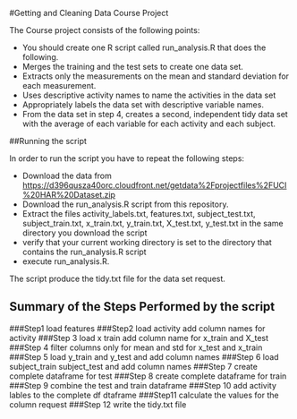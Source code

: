 #Getting and Cleaning Data Course Project

The Course project consists of the following points:
- You should create one R script called run_analysis.R that does the following. 
- Merges the training and the test sets to create one data set.
- Extracts only the measurements on the mean and standard deviation for each measurement. 
- Uses descriptive activity names to name the activities in the data set
- Appropriately labels the data set with descriptive variable names. 
- From the data set in step 4, creates a second, independent tidy data set with the average of each variable for each activity and each subject.


##Running the script

In order to run the script you have to repeat the following steps:
- Download the data from https://d396qusza40orc.cloudfront.net/getdata%2Fprojectfiles%2FUCI%20HAR%20Dataset.zip 
- Download the run_analysis.R script from this repository.
- Extract the files activity_labels.txt, features.txt, subject_test.txt, subject_train.txt, x_train.txt, y_train.txt, X_test.txt, y_test.txt in the same directory you download the script 
- verify that your current working directory is set to the directory that contains the run_analysis.R script
- execute run_analysis.R.

The script produce the tidy.txt file for the data set request.

## Summary of the Steps Performed by the script

###Step1 
load features
###Step2
load activity add column names for activity
###Step 3
load x train add column name for x_train and X_test
###Step 4
filter columns only for mean and std for x_test and x_train
###Step 5 
load y_train and y_test and add column names
###Step 6
load subject_train subject_test and add column names
###Step 7 
create complete  dataframe for test 
###Step 8 
create complete dataframe for train 
###Step 9
combine the test and train dataframe
###Step 10
add activity lables to the complete df dtaframe
###Step11
calculate the values for the column request
###Step 12
write the tidy.txt file

